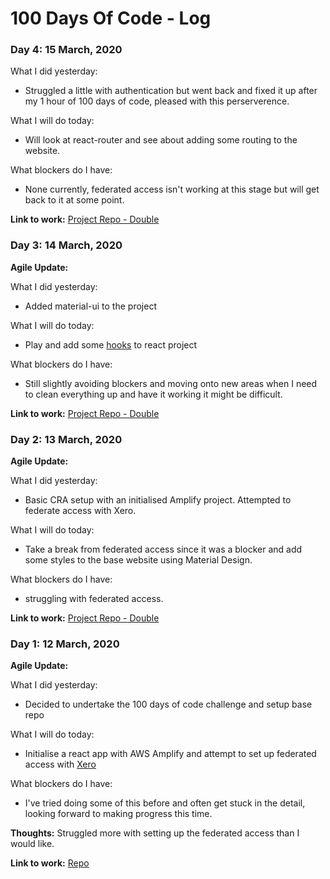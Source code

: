 # 100 Days Of Code - Log

### Day 4: 15 March, 2020
What I did yesterday:
* Struggled a little with authentication but went back and fixed it up after my 1 hour of 100 days of code, pleased with this perserverence.

What I will do today:
* Will look at react-router and see about adding some routing to the website.


What blockers do I have:
* None currently, federated access isn't working at this stage but will get back to it at some point.

**Link to work:** [Project Repo - Double](https://github.com/jds-walker/double)



### Day 3: 14 March, 2020 

**Agile Update:** 

What I did yesterday:
* Added material-ui to the project

What I will do today:
* Play and add some [hooks](https://reactjs.org/docs/hooks-overview.html) to react project


What blockers do I have:
* Still slightly avoiding blockers and moving onto new areas when I need to clean everything up and have it working it might be difficult.

**Link to work:** [Project Repo - Double](https://github.com/jds-walker/double)

### Day 2: 13 March, 2020 

**Agile Update:** 

What I did yesterday:
* Basic CRA setup with an initialised Amplify project. Attempted to federate access with Xero.

What I will do today:
* Take a break from federated access since it was a blocker and add some styles to the base website using Material Design.


What blockers do I have:
* struggling with federated access.

**Link to work:** [Project Repo - Double](https://github.com/jds-walker/double)


### Day 1: 12 March, 2020 

**Agile Update:** 

What I did yesterday:
* Decided to undertake the 100 days of code challenge and setup base repo

What I will do today:
* Initialise a react app with AWS Amplify and attempt to set up federated access with [Xero](https://xero.com)


What blockers do I have:
* I've tried doing some of this before and often get stuck in the detail, looking forward to making progress this time.

**Thoughts:**
Struggled more with setting up the federated access than I would like. 

**Link to work:** [Repo](https://github.com/jds-walker/double)

